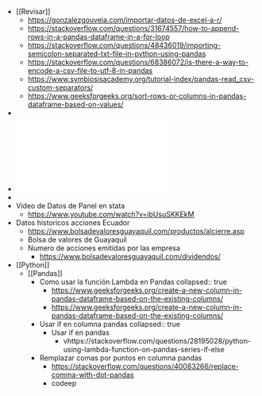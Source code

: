 - [[Revisar]]
	- https://gonzalezgouveia.com/importar-datos-de-excel-a-r/
	- https://stackoverflow.com/questions/31674557/how-to-append-rows-in-a-pandas-dataframe-in-a-for-loop
	- https://stackoverflow.com/questions/48436019/importing-semicolon-separated-txt-file-in-python-using-pandas
	- https://stackoverflow.com/questions/68386072/is-there-a-way-to-encode-a-csv-file-to-utf-8-in-pandas
	- https://www.symbiosisacademy.org/tutorial-index/pandas-read_csv-custom-separators/
	- https://www.geeksforgeeks.org/sort-rows-or-columns-in-pandas-dataframe-based-on-values/
-
- ![UDLA-EC-TEC-2018-06.pdf](../assets/UDLA-EC-TEC-2018-06_1641417048170_0.pdf)
-
- Video de Datos de Panel en stata
	- https://www.youtube.com/watch?v=ibUsuSKKEkM
- Datos historicos acciones Ecuador
	- https://www.bolsadevaloresguayaquil.com/productos/alcierre.asp
	- Bolsa de valores de Guayaquil
	- Numero de acciones emitidas por las empresa
		- https://www.bolsadevaloresguayaquil.com/dividendos/
- [[Python]]
	- [[Pandas]]
		- Como usar la función Lambda en Pandas
		  collapsed:: true
			- https://www.geeksforgeeks.org/create-a-new-column-in-pandas-dataframe-based-on-the-existing-columns/
			- https://www.geeksforgeeks.org/create-a-new-column-in-pandas-dataframe-based-on-the-existing-columns/
		- Usar if en columna pandas
		  collapsed:: true
			- Usar if en pandas
				- vhttps://stackoverflow.com/questions/28195028/python-using-lambda-function-on-pandas-series-if-else
		- Remplazar comas por puntos en columna pandas
			- https://stackoverflow.com/questions/40083266/replace-comma-with-dot-pandas
			- codeep